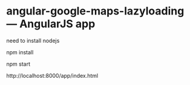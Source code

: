 # angular-google-maps-lazyloading — AngularJS app

 need to install nodejs

   npm install

   npm start

   http://localhost:8000/app/index.html